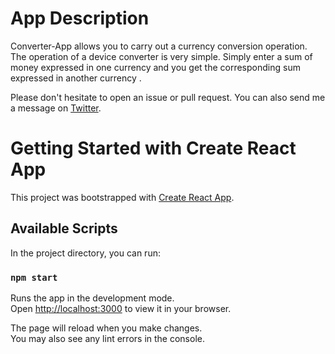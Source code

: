 # App Description


Converter-App allows you to carry out a currency conversion operation. The operation of a device converter is very simple. Simply enter a sum of money expressed in one currency and you get the corresponding sum expressed in another currency .

Please don't hesitate to open an issue or pull request. You can also send me a message on [Twitter](https://twitter.com/KhaoulaKhemiri).





# Getting Started with Create React App

This project was bootstrapped with [Create React App](https://github.com/facebook/create-react-app).

## Available Scripts

In the project directory, you can run:

### `npm start`

Runs the app in the development mode.\
Open [http://localhost:3000](http://localhost:3000) to view it in your browser.

The page will reload when you make changes.\
You may also see any lint errors in the console.

